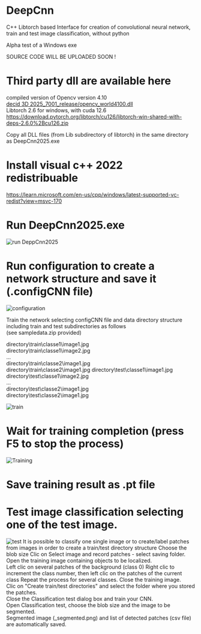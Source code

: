 # DeepCnn
C++ Libtorch  based Interface for creation of convolutional neural network, train and test image classification, without python

Alpha test of a Windows exe  

SOURCE CODE WILL BE UPLOADED SOON !

# Third party dll are available here  
compiled version of Opencv version 4.10  
[decid 3D 2025_7001_release/opencv_world4100.dll](https://github.com/Karleener/Decid3D/blob/4c91c6335469a6f224ab6f51e2e41a1fe3e66ba3/decid%203D%202025_7001_release/opencv_world4100.dll)  
Libtorch 2.6 for windows, with cuda 12.6  
https://download.pytorch.org/libtorch/cu126/libtorch-win-shared-with-deps-2.6.0%2Bcu126.zip

Copy all DLL files (from Lib subdirectory of libtorch) in the same directory as DeepCnn2025.exe  

# Install visual c++ 2022 redistribuable  
https://learn.microsoft.com/en-us/cpp/windows/latest-supported-vc-redist?view=msvc-170

# Run DeepCnn2025.exe 
![run DeppCnn2025](images/first.png)

# Run configuration to create a network structure and save it (.configCNN file)  

![configuration](images/confcnn.png)


Train the network selecting configCNN file and data directory structure including train and test subdirectories as follows  
(see sampledata.zip provided)  

 directory\train\classe1\image1.jpg  
 directory\train\classe1\image2.jpg  
 ...  
 directory\train\classe2\image1.jpg  
 directory\train\classe2\image1.jpg 
 directory\test\classe1\image1.jpg  
 directory\test\classe1\image2.jpg  
 ...  
 directory\test\classe2\image1.jpg  
 directory\test\classe2\image1.jpg  

 ![train](images/train.png)

# Wait for training completion (press F5 to stop the process)

 ![Training](images/courbes.png)

# Save training result as .pt file

# Test image classification selecting one of the test image.
 ![test](images/class_test.png)
 It is possible to classify one single image or to create/label patches from images in order to create a train/test directory structure
Choose the blob size Clic on Select image and record patches - select saving folder.  
Open the training image containing objects to be localized.  
Left clic on several patches of the background (class 0) Right clic to increment the class number, then left clic on the patches of the current class
Repeat the process for several classes. Close the training image.  
Clic on "Create train/test directories" and select the folder where you stored the patches.  
Close the Classification test dialog box and train your CNN.  
Open Classification test, choose the blob size and the image to be segmented.   
Segmented image (_segmented.png) and list of detected patches (csv file) are automatically saved.

